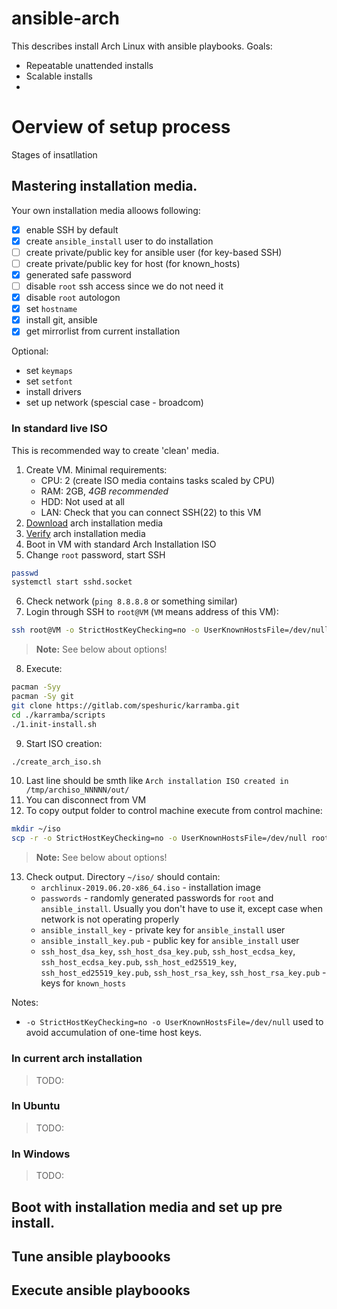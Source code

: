 # ansible-arch

This describes install Arch Linux with ansible playbooks. 
Goals:
- Repeatable unattended installs
- Scalable installs
- 

# Oerview of setup process

Stages of insatllation

## Mastering installation media.

Your own installation media alloows following:
- [x] enable SSH by default
- [x] create `ansible_install` user to do installation
- [ ] create private/public key for ansible user (for key-based SSH)
- [ ] create private/public key for host (for known_hosts)
- [x] generated safe password
- [ ] disable `root` ssh access since we do not need it
- [x] disable `root` autologon
- [x] set `hostname`
- [x] install git, ansible 
- [x] get mirrorlist from current installation

Optional:
- set `keymaps`
- set `setfont`
- install drivers
- set up network (spescial case - broadcom)


### In standard live ISO

This is recommended way to create 'clean' media. 

1. Create VM. Minimal requirements: 
    - CPU: 2 (create ISO media contains tasks scaled by CPU)
    - RAM: 2GB, *4GB recommended*
    - HDD: Not used at all
    - LAN: Check that you can connect SSH(22) to this VM
2. [Download](https://www.archlinux.org/download/) arch installation media
3. [Verify](https://wiki.archlinux.org/index.php/Installation_guide#Verify_signature) arch installation media
4. Boot in VM with standard Arch Installation ISO
5. Change `root` password, start SSH
```sh
passwd
systemctl start sshd.socket
```
6. Check network (`ping 8.8.8.8` or something similar)
7. Login through SSH to `root@VM` (`VM` means address of this VM): 
```sh
ssh root@VM -o StrictHostKeyChecking=no -o UserKnownHostsFile=/dev/null
```
> **Note:** See below about options!
8. Execute:
```sh
pacman -Syy
pacman -Sy git
git clone https://gitlab.com/speshuric/karramba.git
cd ./karramba/scripts
./1.init-install.sh
```
9. Start ISO creation:
```sh
./create_arch_iso.sh
``` 
10. Last line should be smth like  `Arch installation ISO created in /tmp/archiso_NNNNN/out/`
11. You can disconnect from VM
12. To copy output folder to control machine execute from control machine:
```sh
mkdir ~/iso
scp -r -o StrictHostKeyChecking=no -o UserKnownHostsFile=/dev/null root@VM:/tmp/archiso_NNNNN/out/* ~/iso/
```
> **Note:** See below about options!
13. Check output. Directory `~/iso/` should contain:
    - `archlinux-2019.06.20-x86_64.iso` - installation image
    - `passwords` - randomly generated passwords for `root` and `ansible_install`. Usually you don't have to use it, except case when network is not operating properly
    - `ansible_install_key` - private key for `ansible_install` user
    - `ansible_install_key.pub` - public key for `ansible_install` user
    - `ssh_host_dsa_key`, `ssh_host_dsa_key.pub`, `ssh_host_ecdsa_key`, `ssh_host_ecdsa_key.pub`, `ssh_host_ed25519_key`, `ssh_host_ed25519_key.pub`, `ssh_host_rsa_key`, `ssh_host_rsa_key.pub` - keys for `known_hosts`
    
Notes:
- `-o StrictHostKeyChecking=no -o UserKnownHostsFile=/dev/null` used to avoid accumulation of one-time host keys. 

### In current arch installation
> TODO:

### In Ubuntu
> TODO:

### In Windows
> TODO:

## Boot with installation media and set up pre install.

## Tune ansible playboooks

## Execute ansible playboooks